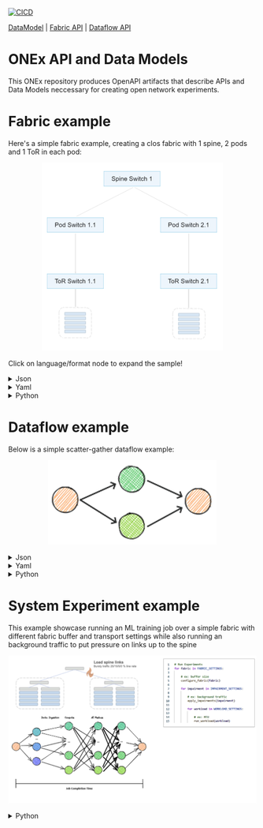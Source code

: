 [![CICD](https://github.com/open-network-experiments/models/workflows/CICD/badge.svg)](https://github.com/open-network-experiments/models/actions)

[DataModel](https://redocly.github.io/redoc/?url=https://raw.githubusercontent.com/open-network-experiments/models/main/docs/onexdatamodel_openapi.yaml)
| [Fabric API](https://redocly.github.io/redoc/?url=https://raw.githubusercontent.com/open-network-experiments/models/main/docs/onexfabric_openapi.yaml)
| [Dataflow API](https://redocly.github.io/redoc/?url=https://raw.githubusercontent.com/open-network-experiments/models/main/docs/onexdataflow_openapi.yaml)
# ONEx API and Data Models
This ONEx repository produces OpenAPI artifacts that describe APIs and Data Models neccessary for creating open network experiments.

# Fabric example

Here's a simple fabric example, creating a clos fabric with 1 spine, 2 pods and 1 ToR in each pod:

<p align="center">
    <img src="./assets/sample_fabric.png" />
</p>

Click on language/format node to expand the sample!

<details><summary>Json</summary>
<p>

```json
{
    "choice": "spine_pod_rack",
    "spine_pod_rack": {
        "spines": [
            {
                "count": 1
            }
        ],
        "pods": [
            {
                "count": 2,
                "pod_profile_name": [ "Pod Profile 1" ]
            }
        ],
        "pod_profiles": [
            {
                "name": "Pod Profile 1",
                "pod_switch": {
                    "count": 1
                },
                "rack": {
                    "count": 2,
                    "rack_profile_names": [ "Rack Profile 1" ]
                }
            }
        ],
        "rack_profiles": [
            {
                "name": "Rack Profile 1",
                "tor_to_pod_oversubscription": "2:1"
            }
        ]
    }
}
```
</p>
</details>

<details><summary>Yaml</summary>
<p>


```yaml
choice: spine_pod_rack
spine_pod_rack:
  spines:
  - count: 1
  pods:
  - count: 2
    pod_profile_name:
    - Pod Profile 1
  pod_profiles:
  - name: Pod Profile 1
    pod_switch:
      count: 1
    rack:
      count: 2
      rack_profile_names:
      - Rack Profile 1
  rack_profiles:
  - name: Rack Profile 1
    tor_to_pod_oversubscription: '2:1'
```
</p>
</details>


<details><summary>Python</summary>
<p>

```python
def fabric_sample():
    config = onex.api().config()
    config.fabric.spine_pod_rack.spines.add(count=1)
    config.fabric.spine_pod_rack.pods.add(
        count=2,
        pod_profile_name=["Pod Profile 1"]
    )

    pod_profile = config.fabric.spine_pod_rack.pod_profiles.add(name="Pod Profile 1")
    pod_profile.pod_switch.count = 1
    rack_profile = config.fabric.spine_pod_rack.rack_profiles.add(
        name="Rack Profile 1",
        tor_to_pod_oversubscription="2:1"
    )
    pod_profile.rack.rack_profile_names = [ rack_profile.name ]
    pod_profile.rack.count = 2
```
</p>
</details>



# Dataflow example

Below is a simple scatter-gather dataflow example:

<p align="center">
    <img src="./assets/sample_dataflow.png" />
</p>

<details><summary>Json</summary>
<p>

```json
{
    "dataflow": {
        "flow_profiles": [
            {
                "name": "data transfer",
                "data_size": 1073741824
            }
        ],
        "workload": [
            {
                "name": "Scatter",
                "choice": "scatter",
                "scatter": {
                    "destinations": [
                        "Compute 1",
                        "Compute 2"
                    ],
                    "flow_profile_name": "data transfer",
                    "sources": [
                        "Aggregator"
                    ]
                }
            },
            {
                "name": "Gather",
                "choice": "gather",
                "gather": {
                    "destinations": [
                        "Aggregator"
                    ],
                    "flow_profile_name": "data transfer",
                    "sources": [
                        "Compute 1",
                        "Compute 2"
                    ]
                }
            }
        ]
    },
    "hosts": [
        {
            "name": "Aggregator",
            "address": "1.1.1.1"
        },
        {
            "name": "Compute 1",
            "address": "3.3.3.3"
        },
        {
            "name": "Compute 2",
            "address": "4.4.4.4"
        }
    ]
}
```
</p>
</details>

<details><summary>Yaml</summary>
<p>


```yaml
dataflow:
  flow_profiles:
  - name: data transfer
    data_size: 1073741824
  workload:
  - name: Scatter
    choice: scatter
    scatter:
      destinations:
      - Compute 1
      - Compute 2
      flow_profile_name: data transfer
      sources:
      - Aggregator
  - name: Gather
    choice: gather
    gather:
      destinations:
      - Aggregator
      flow_profile_name: data transfer
      sources:
      - Compute 1
      - Compute 2
hosts:
- name: Aggregator
  address: 1.1.1.1
- name: Compute 1
  address: 3.3.3.3
- name: Compute 2
  address: 4.4.4.4
```
</p>
</details>


<details><summary>Python</summary>
<p>

```python
def dataflow_sample():
    api = onex.api()
    config = api.config()
    aggregator = config.hosts.add(name="Aggregator", address="1.1.1.1")    
    compute1 = config.hosts.add(name="Compute 1", address="3.3.3.3")
    compute2 = config.hosts.add(name="Compute 2", address="4.4.4.4")
    data_transfer = config.dataflow.flow_profiles.add(name='data transfer', data_size=1*1024*1024*1024)
    
    scatter = config.dataflow.workload.add(name="Scatter").scatter
    scatter.sources = [ aggregator.name ]
    scatter.destinations = [ compute1.name, compute2.name ]
    scatter.flow_profile_name = data_transfer.name

    gather = config.dataflow.workload.add(name="Gather").gather
    gather.sources = [ compute1.name, compute2.name ]
    gather.destinations = [ aggregator.name ]
    gather.flow_profile_name = data_transfer.name 

    api.set_config(config)
    api.run_experiment(api.experiment_request())
    jct = api.get_metrics(api.metrics_request()).jct
    print (f"Experiment complete, JCT: {jct}")
 ```
</p>
</details>

# System Experiment example

This example showcase running an ML training job over a simple fabric with different fabric buffer and transport settings while also running an background traffic to put pressure on links up to the spine

<p align="center">
    <img src="./assets/system_experiment.png" />
</p>

<details><summary>Python</summary>
<p>

```python
def configure_fabric(buffer):
    # Objective: Configure a fabric with 1 spine, 2 pods, 2 ToRs pe pod and set a buffer in each port int he pod switch

    api = onex.api()
    config = api.config()

    # Create a qos profile with the buffer settings
    qos_profile = config.fabric.qos_profiles.add(name='restricted ingress admission')
    qos_profile.ingress_admission.shared_buffer_bytes = 0
    qos_profile.ingress_admission.reserved_buffer_bytes = buffer

    # Create the topology and assign the qos profile to pod switches
    config.fabric.spine_pod_rack.spines.add(count=1)
    config.fabric.spine_pod_rack.pods.add(
        count=2,
        pod_profile_name=["Pod Profile 1"]
    )

    pod_profile = config.fabric.spine_pod_rack.pod_profiles.add(name="Pod Profile 1")
    pod_profile.pod_switch.count = 1
    rack_profile = config.fabric.spine_pod_rack.rack_profiles.add(
        name="Rack Profile 1",
        tor_to_pod_oversubscription="2:1"
    )
    pod_profile.rack.rack_profile_names = [ rack_profile.name ]
    pod_profile.rack.count = 2
    pod_profile.pod_switch.qos_profile_name = qos_profile.name

    # Apply the fabric config
    api.set_config(config)


def apply_impairments(spine_link_load):
    # Objective: Inject a background traffic in the spine links to create congestion while running traffic from external hosts
    
    api = onex.api()
    config = api.get_config()

    # Create the flow and injecting in the pod switch of the 1st pod
    flow1 = config.chaos.background_traffic.flows.add(name="Flow 1")
    flow1.fabric_entry_point.switch_reference.pod.pod_index = 1
    flow1.fabric_entry_point.switch_reference.pod.switch_index = 1
    
    stateless_flow = flow1.stateless.add(name='Load Spine')
    stateless_flow.rate = spine_link_load
    stateless_flow.rate_unit = 'Gbps'

    # Update fabric config with background traffic
    api.set_config(config)


def run_workfload(mtu):
    # Objective: Create a ML Training data flow, run and print the Job Completion Time

    api = onex.api()
    config = onex.api().config()

    storage_host = config.hosts.add(name="Data Storage 1", address="1.1.1.1")
    compute1 = config.hosts.add(name="Compute 1", address="3.3.3.3")
    compute2 = config.hosts.add(name="Compute 2", address="4.4.4.4")

    hyperparameters = config.dataflow.flow_profiles.add(name='hyperparameters', data_size=10000)
    image_data = config.dataflow.flow_profiles.add(name='image data', data_size=10000000)
    gradients_exchange = config.dataflow.flow_profiles.add(name='receive and update gradients', data_size=1000000)
        
    init_scatter = config.dataflow.workload.add(name="transfer hyperparameters").scatter
    init_scatter.sources = [ storage_host.name ]
    init_scatter.destinations = [ compute1.name, compute2.name ]
    init_scatter.flow_profile_name = hyperparameters.name

    epoch_loop = config.dataflow.workload.add(name="Epoch loop").loop
    epoch_loop.iterations = 10

    batch_scatter = epoch_loop.children.add(name='Transfer images').scatter
    batch_scatter.sources = [ storage_host.name ]
    batch_scatter.destinations = [ compute1.name, compute2.name ]
    batch_scatter.flow_profile_name = image_data.name

    batch_compute = epoch_loop.children.add(name='Calculate gradients').compute
    batch_compute.nodes = [ compute1.name, compute2.name ]
    batch_compute.simulated.duration = 10

    batch_all_reduce = epoch_loop.children.add(name='Exchange gradients').all_reduce
    batch_all_reduce.nodes = [ compute1.name, compute2.name ]
    batch_all_reduce.flow_profile_name = gradients_exchange.name
    batch_all_reduce.type = batch_all_reduce.RING

    back_compute_optimizer = epoch_loop.children.add(name='Compute optimizer function + update model').compute
    back_compute_optimizer.nodes = [ compute1.name, compute2.name ]
    back_compute_optimizer.simulated.duration = 10

    # Set the MTU
    hyperparameters.ethernet.mtu = mtu
    image_data.ethernet.mtu = mtu
    gradients_exchange.ethernet.mtu = mtu

    # Apply data flow config
    api.set_config(config)

    # Run the workfload and print out Job Completion Time
    api.run_experiment(api.experiment_request())
    jct = api.get_metrics(api.metrics_request()).jct
    print (f"Experiment complete, JCT: {jct}")


def run_experiment()
    for fabric_switch_port_buffer in [0, 10000, 1000000]:

        configure_fabric(fabric_switch_port_buffer)

        for spine_link_load in [0, 10, 20]:

            apply_impairments(spine_link_load)

            for mtu in [1500, 9000]:

                run_workfload(mtu)

 ```

# Contributing

The open-network-experiment organization welcomes new members to join this open source community project and contribute to its development.